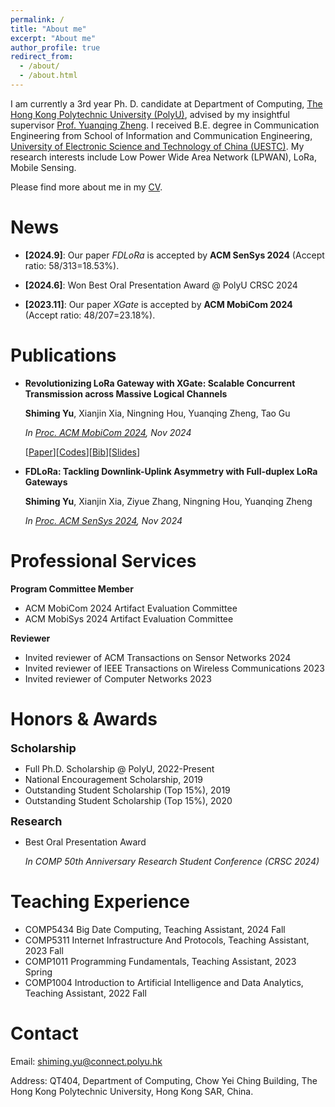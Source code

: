 ```yaml
---
permalink: /
title: "About me"
excerpt: "About me"
author_profile: true
redirect_from: 
  - /about/
  - /about.html
---
```

I am currently a 3rd year Ph. D. candidate at Department of Computing, [The Hong Kong Polytechnic University (PolyU)](https://www.polyu.edu.hk/), advised by my insightful supervisor [Prof. Yuanqing Zheng](https://www4.comp.polyu.edu.hk/~csyqzheng/). I received B.E. degree in Communication Engineering from School of Information and Communication Engineering, [University of Electronic Science and Technology of China (UESTC)](https://en.uestc.edu.cn/). My research interests include Low Power Wide Area Network (LPWAN), LoRa, Mobile Sensing.

Please find more about me in my [CV](files/cv_14.pdf).

News
======
* **[2024.9]**: Our paper *FDLoRa* is accepted by **ACM SenSys 2024** (Accept ratio: 58/313=18.53%).

* **[2024.6]**: Won Best Oral Presentation Award @ PolyU CRSC 2024

* **[2023.11]**: Our paper *XGate* is accepted by **ACM MobiCom 2024** (Accept ratio: 48/207=23.18%).

Publications
======
* **Revolutionizing LoRa Gateway with XGate: Scalable Concurrent Transmission across Massive Logical Channels**

  **Shiming Yu**, Xianjin Xia, Ningning Hou, Yuanqing Zheng, Tao Gu

  *In [Proc. ACM MobiCom 2024](https://www.sigmobile.org/mobicom/2024/), Nov 2024*

  [[Paper](files/3636534.3649375.pdf)][[Codes](https://github.com/xiaoming124/XGate)][[Bib](files/acm_3636534.3649375.bib)][[Slides](files/XGate_MobiCom24_v2.key)]

* **FDLoRa: Tackling Downlink-Uplink Asymmetry with Full-duplex LoRa Gateways**

  **Shiming Yu**, Xianjin Xia, Ziyue Zhang, Ningning Hou, Yuanqing Zheng

  *In [Proc. ACM SenSys 2024](https://sensys.acm.org/2024/), Nov 2024*

Professional Services
======
**Program Committee Member**
* ACM MobiCom 2024 Artifact Evaluation Committee
* ACM MobiSys 2024 Artifact Evaluation Committee

**Reviewer**
* Invited reviewer of ACM Transactions on Sensor Networks 2024
* Invited reviewer of IEEE Transactions on Wireless Communications 2023
* Invited reviewer of Computer Networks 2023

Honors & Awards
======
**<font size=4>Scholarship</font>**
* Full Ph.D. Scholarship @ PolyU, 2022-Present
* National Encouragement Scholarship, 2019
* Outstanding Student Scholarship (Top 15%), 2019
* Outstanding Student Scholarship (Top 15%), 2020

**<font size=4>Research</font>**
* Best Oral Presentation Award

  *In COMP 50th Anniversary Research Student Conference (CRSC 2024)*

Teaching Experience
======
* COMP5434 Big Date Computing, Teaching Assistant, 2024 Fall
* COMP5311 Internet Infrastructure And Protocols, Teaching Assistant, 2023 Fall
* COMP1011 Programming Fundamentals, Teaching Assistant, 2023 Spring
* COMP1004 Introduction to Artificial Intelligence and Data Analytics, Teaching Assistant, 2022 Fall

Contact
======
Email: shiming.yu@connect.polyu.hk

Address: QT404, Department of Computing, Chow Yei Ching Building, The Hong Kong Polytechnic University, Hong Kong SAR, China.
